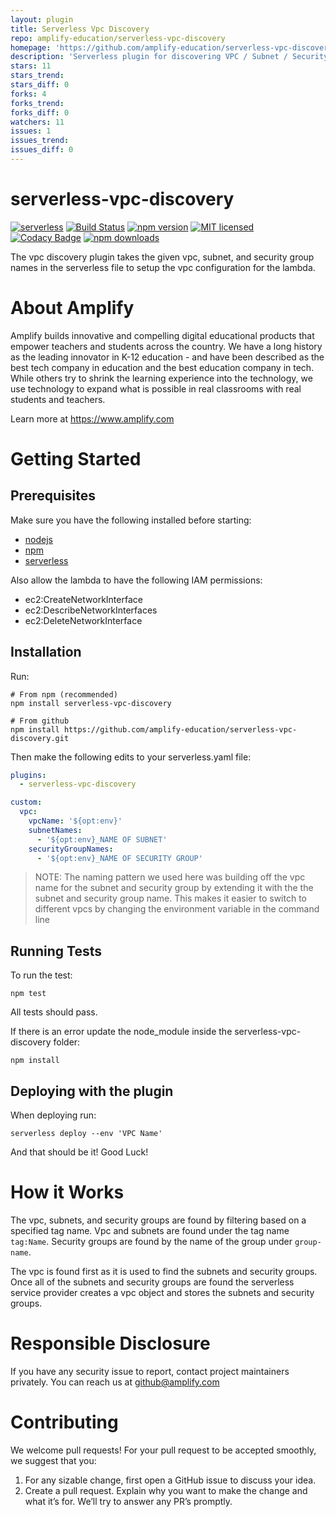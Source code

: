 ```yaml
---
layout: plugin
title: Serverless Vpc Discovery
repo: amplify-education/serverless-vpc-discovery
homepage: 'https://github.com/amplify-education/serverless-vpc-discovery'
description: 'Serverless plugin for discovering VPC / Subnet / Security Group configuration by name.'
stars: 11
stars_trend: 
stars_diff: 0
forks: 4
forks_trend: 
forks_diff: 0
watchers: 11
issues: 1
issues_trend: 
issues_diff: 0
---
```



# serverless-vpc-discovery
[![serverless](http://public.serverless.com/badges/v3.svg)](http://www.serverless.com)
[![Build Status](https://travis-ci.org/amplify-education/serverless-vpc-discovery.svg?branch=master)](https://travis-ci.org/amplify-education/serverless-vpc-discovery)
[![npm version](https://badge.fury.io/js/serverless-vpc-discovery.svg)](https://badge.fury.io/js/serverless-vpc-discovery)
[![MIT licensed](https://img.shields.io/badge/license-MIT-blue.svg)](https://raw.githubusercontent.com/amplify-education/serverless-vpc-discovery/master/LICENSE)
[![Codacy Badge](https://api.codacy.com/project/badge/Grade/c3ba87d04fe24b8f881252705e51cc29)](https://www.codacy.com/app/CFER/serverless-vpc-discovery?utm_source=github.com&utm_medium=referral&utm_content=amplify-education/serverless-vpc-discovery&utm_campaign=badger)
[![npm downloads](https://img.shields.io/npm/dt/serverless-vpc-discovery.svg?style=flat)](https://www.npmjs.com/package/serverless-vpc-discovery)

The vpc discovery plugin takes the given vpc, subnet, and security group names in the serverless file to setup the vpc configuration for the lambda.

# About Amplify
Amplify builds innovative and compelling digital educational products that empower teachers and students across the country. We have a long history as the leading innovator in K-12 education - and have been described as the best tech company in education and the best education company in tech. While others try to shrink the learning experience into the technology, we use technology to expand what is possible in real classrooms with real students and teachers.

Learn more at https://www.amplify.com

# Getting Started

## Prerequisites
Make sure you have the following installed before starting:
* [nodejs](https://nodejs.org/en/download/)
* [npm](https://www.npmjs.com/get-npm?utm_source=house&utm_medium=homepage&utm_campaign=free%20orgs&utm_term=Install%20npm)
* [serverless](https://serverless.com/framework/docs/providers/aws/guide/installation/)

Also allow the lambda to have the following IAM permissions:
* ec2:CreateNetworkInterface
* ec2:DescribeNetworkInterfaces
* ec2:DeleteNetworkInterface

## Installation
Run:
```
# From npm (recommended)
npm install serverless-vpc-discovery

# From github
npm install https://github.com/amplify-education/serverless-vpc-discovery.git
```
Then make the following edits to your serverless.yaml file:
```yaml
plugins:
  - serverless-vpc-discovery

custom:
  vpc:
    vpcName: '${opt:env}'
    subnetNames:
      - '${opt:env}_NAME OF SUBNET'
    securityGroupNames:
      - '${opt:env}_NAME OF SECURITY GROUP'
```
> NOTE: The naming pattern we used here was building off the vpc name for the subnet and security group by extending it with the the subnet and security group name. This makes it easier to switch to different vpcs by changing the environment variable in the command line

## Running Tests
To run the test:
```
npm test
```
All tests should pass.

If there is an error update the node_module inside the serverless-vpc-discovery folder:
```
npm install
```

## Deploying with the plugin
When deploying run:
```
serverless deploy --env 'VPC Name'
```

And that should be it! Good Luck!

# How it Works

The vpc, subnets, and security groups are found by filtering based on a specified tag name.
Vpc and subnets are found under the tag name `tag:Name`.
Security groups are found by the name of the group under `group-name`.

The vpc is found first as it is used to find the subnets and security groups. Once all of the subnets and security groups are found the serverless service provider creates a vpc object and stores the subnets and security groups.

# Responsible Disclosure
If you have any security issue to report, contact project maintainers privately.
You can reach us at <github@amplify.com>

# Contributing
We welcome pull requests! For your pull request to be accepted smoothly, we suggest that you:
1. For any sizable change, first open a GitHub issue to discuss your idea.
2. Create a pull request.  Explain why you want to make the change and what it’s for.
We’ll try to answer any PR’s promptly.
